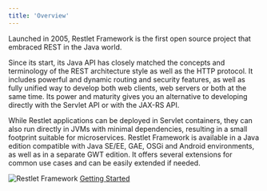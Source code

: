 ```yaml
---
title: 'Overview'
---
```

Launched in 2005, Restlet Framework is the first open source project that embraced REST in the Java world.

Since its start, its Java API has closely matched the concepts and terminology of the REST architecture style as well as the HTTP protocol. It includes powerful and dynamic routing and security features, as well as fully unified way to develop both web clients, web servers or both at the same time. Its power and maturity gives you an alternative to developing directly with the Servlet API or with the JAX-RS API.

While Restlet applications can be deployed in Servlet containers, they can also run directly in JVMs with minimal dependencies, resulting in a small footprint suitable for microservices. Restlet Framework is available in a Java edition compatible with Java SE/EE, GAE, OSGi and Android environments, as well as in a separate GWT edition. It offers several extensions for common use cases and can be easily extended if needed.

<div class="m-cta cta-darkblue">
    <img class="home-logo" src="/images/restlet-framework.svg" alt="Restlet Framework">
    <a href="/documentation/user-guide/{{% frameworkStableMicroVersion %}}/introduction/overview/" class="m-button m-button-border">Getting Started</a>
</div>
